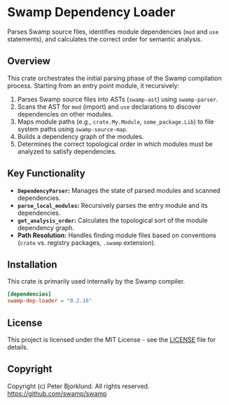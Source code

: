 # Swamp Dependency Loader

Parses Swamp source files, identifies module dependencies (`mod` and `use` statements), and calculates the correct order for semantic analysis.

## Overview

This crate orchestrates the initial parsing phase of the Swamp compilation process. Starting from an entry point module, it recursively:

1.  Parses Swamp source files into ASTs (`swamp-ast`) using `swamp-parser`.
2.  Scans the AST for `mod` (import) and `use` declarations to discover dependencies on other modules.
3.  Maps module paths (e.g., `crate.My.Module`, `some_package.Lib`) to file system paths using `swamp-source-map`.
4.  Builds a dependency graph of the modules.
5.  Determines the correct topological order in which modules must be analyzed to satisfy dependencies.

## Key Functionality

*   **`DependencyParser`:** Manages the state of parsed modules and scanned dependencies.
*   **`parse_local_modules`:** Recursively parses the entry module and its dependencies.
*   **`get_analysis_order`:** Calculates the topological sort of the module dependency graph.
*   **Path Resolution:** Handles finding module files based on conventions (`crate` vs. registry packages, `.swamp` extension).

## Installation

This crate is primarily used internally by the Swamp compiler.

```toml
[dependencies]
swamp-dep-loader = "0.2.16"
```

## License

This project is licensed under the MIT License - see the [LICENSE](LICENSE) file for details.

## Copyright

Copyright (c) Peter Bjorklund. All rights reserved. https://github.com/swamp/swamp
